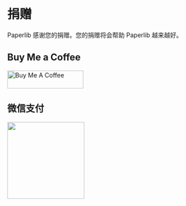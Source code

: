 # 捐赠

Paperlib 感谢您的捐赠。您的捐赠将会帮助 Paperlib 越来越好。

## Buy Me a Coffee

<a href="https://www.buymeacoffee.com/geoffreychen777" target="_blank"><img src="https://cdn.buymeacoffee.com/buttons/default-orange.png" alt="Buy Me A Coffee" height="41" width="174"></a>

## 微信支付

<img style="height: 176px" src='/assets/images/wechat_pay.png' />